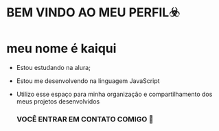 # BEM VINDO AO MEU PERFIL☣️

# meu nome é kaiqui

- Estou estudando na alura;
- Estou me desenvolvendo na linguagem JavaScript
- Utilizo esse espaço para minha organização e compartilhamento dos meus projetos desenvolvidos

  ### VOCÊ ENTRAR EM CONTATO COMIGO 📧
